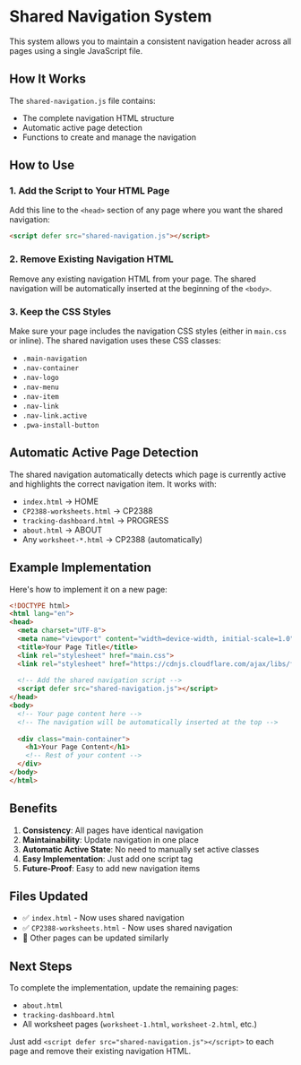 # Shared Navigation System

This system allows you to maintain a consistent navigation header across all pages using a single JavaScript file.

## How It Works

The `shared-navigation.js` file contains:
- The complete navigation HTML structure
- Automatic active page detection
- Functions to create and manage the navigation

## How to Use

### 1. Add the Script to Your HTML Page

Add this line to the `<head>` section of any page where you want the shared navigation:

```html
<script defer src="shared-navigation.js"></script>
```

### 2. Remove Existing Navigation HTML

Remove any existing navigation HTML from your page. The shared navigation will be automatically inserted at the beginning of the `<body>`.

### 3. Keep the CSS Styles

Make sure your page includes the navigation CSS styles (either in `main.css` or inline). The shared navigation uses these CSS classes:
- `.main-navigation`
- `.nav-container`
- `.nav-logo`
- `.nav-menu`
- `.nav-item`
- `.nav-link`
- `.nav-link.active`
- `.pwa-install-button`

## Automatic Active Page Detection

The shared navigation automatically detects which page is currently active and highlights the correct navigation item. It works with:

- `index.html` → HOME
- `CP2388-worksheets.html` → CP2388
- `tracking-dashboard.html` → PROGRESS
- `about.html` → ABOUT
- Any `worksheet-*.html` → CP2388 (automatically)

## Example Implementation

Here's how to implement it on a new page:

```html
<!DOCTYPE html>
<html lang="en">
<head>
  <meta charset="UTF-8">
  <meta name="viewport" content="width=device-width, initial-scale=1.0">
  <title>Your Page Title</title>
  <link rel="stylesheet" href="main.css">
  <link rel="stylesheet" href="https://cdnjs.cloudflare.com/ajax/libs/font-awesome/6.5.1/css/all.min.css">
  
  <!-- Add the shared navigation script -->
  <script defer src="shared-navigation.js"></script>
</head>
<body>
  <!-- Your page content here -->
  <!-- The navigation will be automatically inserted at the top -->
  
  <div class="main-container">
    <h1>Your Page Content</h1>
    <!-- Rest of your content -->
  </div>
</body>
</html>
```

## Benefits

1. **Consistency**: All pages have identical navigation
2. **Maintainability**: Update navigation in one place
3. **Automatic Active State**: No need to manually set active classes
4. **Easy Implementation**: Just add one script tag
5. **Future-Proof**: Easy to add new navigation items

## Files Updated

- ✅ `index.html` - Now uses shared navigation
- ✅ `CP2388-worksheets.html` - Now uses shared navigation
- 🔄 Other pages can be updated similarly

## Next Steps

To complete the implementation, update the remaining pages:
- `about.html`
- `tracking-dashboard.html`
- All worksheet pages (`worksheet-1.html`, `worksheet-2.html`, etc.)

Just add `<script defer src="shared-navigation.js"></script>` to each page and remove their existing navigation HTML. 